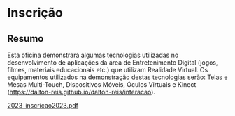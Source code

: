 # Inscrição

## Resumo

Esta oficina demonstrará algumas tecnologias utilizadas no desenvolvimento de aplicações da área de Entretenimento Digital (jogos, filmes, materiais educacionais etc.) que utilizam Realidade Virtual. Os equipamentos utilizados na demonstração destas tecnologias serão: Telas e Mesas Multi-Touch, Dispositivos Móveis, Óculos Virtuais e Kinect (https://dalton-reis.github.io/dalton-reis/interacao).

[2023_inscricao2023.pdf](2023_inscricao2023.pdf)  
